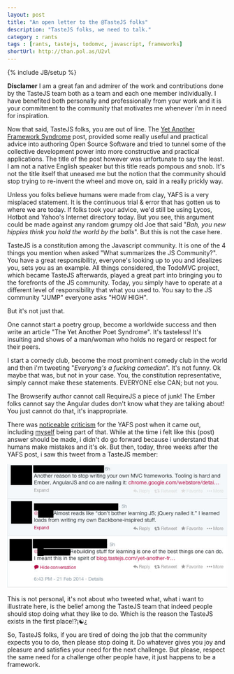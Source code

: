 ```yaml
---
layout: post
title: "An open letter to the @TasteJS folks"
description: "TasteJS folks, we need to talk."
category : rants
tags : [rants, tastejs, todomvc, javascript, frameworks]
shortUrl: http://than.pol.as/U2vl
---
```

{% include JB/setup %}

**Disclamer** I am a great fan and admirer of the work and contributions done by the TasteJS team both as a team and each one member individually. I have benefited both personally and professionally from your work and it is your commitment to the community that motivates me whenever i'm in need for inspiration.

Now that said, TasteJS folks, you are out of line. The [Yet Another Framework Syndrome][yafs] post, provided some really useful and practical advice into authoring Open Source Software and tried to tunnel some of the collective development power into more constructive and practical applications. The title of the post however was unfortunate to say the least. I am not a native English speaker but this title reads pompous and snob. It's not the title itself that uneased me but the notion that the community should stop trying to re-invent the wheel and move on, said in a really prickly way.

Unless you folks believe humans were made from clay, YAFS is a very misplaced statement. It is the continuous trial & error that has gotten us to where we are today. If folks took your advice, we'd still be using Lycos, Hotbot and Yahoo's Internet directory today. But you see, this argument could be made against any random grumpy old Joe that said "*Bah, you new hippies think you hold the world by the balls*". But this is not the case here.

TasteJS is a constitution among the Javascript community. It is one of the 4 things you mention when asked "What summarizes the JS Community?". You have a great responsibility, everyone's looking up to you and idealizes you, sets you as an example. All things considered, the TodoMVC project, which became TasteJS afterwards, played a great part into bringing you to the forefronts of the JS community. Today, you simply have to operate at a different level of responsibility that what you used to. You say to the JS community "JUMP" everyone asks "HOW HIGH".

But it's not just that.

One cannot start a poetry group, become a worldwide success and then write an article "The Yet Another Poet Syndrome". It's tasteless! It's insulting and shows of a man/woman who holds no regard or respect for their peers.

I start a comedy club, become the most prominent comedy club in the world and then i'm tweeting "*Everyong's a fucking comedian*". It's not funny. Ok maybe that was, but not in your case. You, the constitution representative, simply cannot make these statements. EVERYONE else CAN; but not you.

The Browserify author cannot call RequireJS a piece of junk! The Ember folks cannot say the Angular dudes don't know what they are talking about! You just cannot do that, it's inappropriate.

There was [noticeable][reddit yafs] [criticism][reddit post] for the YAFS post when it came out, including [myself][thanpolas tweet] being part of that. While at the time i felt like this (post) answer should be made, i didn't do go forward because i understand that humans make mistakes and it's ok. But then, today, three weeks after the YAFS post, i saw this tweet from a TasteJS member:

![TasteJS Twitter Convo for YAFS](/assets/img/twitter-yafs-convo.jpg)

This is not personal, it's not about who tweeted what, what i want to illustrate here, is the belief among the TasteJS team that indeed people should stop doing what they like to do. Which is the reason the TasteJS exists in the first place!?¡☯¿

So, TasteJS folks, if you are tired of doing the job that the community expects you to do, then please stop doing it. Do whatever gives you joy and pleasure and satisfies your need for the next challenge. But please, respect the same need for a challenge other people have, it just happens to be a framework.




[yafs]: http://blog.tastejs.com/yet-another-framework-syndrome-yafs
[reddit yafs]: http://www.reddit.com/r/javascript/comments/1wyj5w/yet_another_framework_syndrome_yafs/
[reddit post]: http://www.reddit.com/r/javascript/comments/1wz96a/framework_creators_please_continue_to_improve/
[thanpolas tweet]: https://twitter.com/thanpolas/status/430755877336125440
